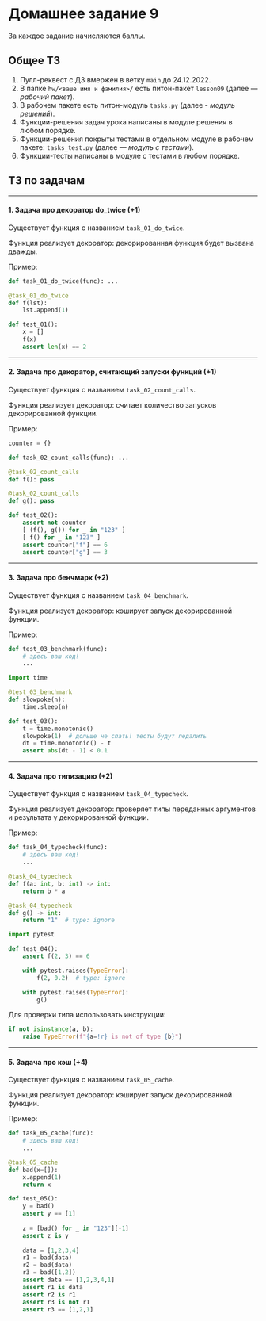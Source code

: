 # Домашнее задание 9

За каждое задание начисляются баллы.

## Общее ТЗ

1. Пулл-реквест с ДЗ вмержен в ветку `main` до 24.12.2022.
2. В папке `hw/<ваше имя и фамилия>/` есть питон-пакет `lesson09` (далее — _рабочий пакет_).
3. В рабочем пакете есть питон-модуль `tasks.py` (далее - _модуль решений_).
4. Функции-решения задач урока написаны в модуле решения в любом порядке.
5. Функции-решения покрыты тестами в отдельном модуле в рабочем пакете: `tasks_test.py` (далее — _модуль с тестами_).
6. Функции-тесты написаны в модуле с тестами в любом порядке.

## ТЗ по задачам

---

#### 1. Задача про декоратор do_twice (+1)

Существует функция с названием `task_01_do_twice`.

Функция реализует декоратор: декорированная функция будет вызвана дважды.

Пример:

```python
def task_01_do_twice(func): ...

@task_01_do_twice
def f(lst):
    lst.append(1)

def test_01():
    x = []
    f(x)
    assert len(x) == 2
```

---

#### 2. Задача про декоратор, считающий запуски функций (+1)

Существует функция с названием `task_02_count_calls`.

Функция реализует декоратор: считает количество запусков декорированной функции.

Пример:

```python
counter = {}

def task_02_count_calls(func): ...

@task_02_count_calls
def f(): pass

@task_02_count_calls
def g(): pass

def test_02():
    assert not counter
    [ (f(), g()) for _ in "123" ]
    [ f() for _ in "123" ]
    assert counter["f"] == 6
    assert counter["g"] == 3
```

---

#### 3. Задача про бенчмарк (+2)

Существует функция с названием `task_04_benchmark`.

Функция реализует декоратор: кэширует запуск декорированной функции.

Пример:

```python
def test_03_benchmark(func):
    # здесь ваш код!
    ...

import time

@test_03_benchmark
def slowpoke(n):
    time.sleep(n)

def test_03():
    t = time.monotonic()
    slowpoke(1)  # дольше не спать! тесты будут педалить
    dt = time.monotonic() - t
    assert abs(dt - 1) < 0.1
```

---

#### 4. Задача про типизацию (+2)

Существует функция с названием `task_04_typecheck`.

Функция реализует декоратор: проверяет типы переданных аргументов и результата
у декорированной функции.

Пример:

```python
def task_04_typecheck(func):
    # здесь ваш код!
    ...

@task_04_typecheck
def f(a: int, b: int) -> int:
    return b * a

@task_04_typecheck
def g() -> int:
    return "1"  # type: ignore

import pytest

def test_04():
    assert f(2, 3) == 6

    with pytest.raises(TypeError):
        f(2, 0.2)  # type: ignore

    with pytest.raises(TypeError):
        g()
```

Для проверки типа использовать инструкции:

```python
if not isinstance(a, b):
    raise TypeError(f"{a=!r} is not of type {b}")
```

---

#### 5. Задача про кэш (+4)

Существует функция с названием `task_05_cache`.

Функция реализует декоратор: кэширует запуск декорированной функции.

Пример:

```python
def task_05_cache(func):
    # здесь ваш код!
    ...

@task_05_cache
def bad(x=[]):
    x.append(1)
    return x

def test_05():
    y = bad()
    assert y == [1]
    
    z = [bad() for _ in "123"][-1]
    assert z is y
    
    data = [1,2,3,4]
    r1 = bad(data)
    r2 = bad(data)
    r3 = bad([1,2])
    assert data == [1,2,3,4,1]
    assert r1 is data
    assert r2 is r1
    assert r3 is not r1
    assert r3 == [1,2,1]
```

